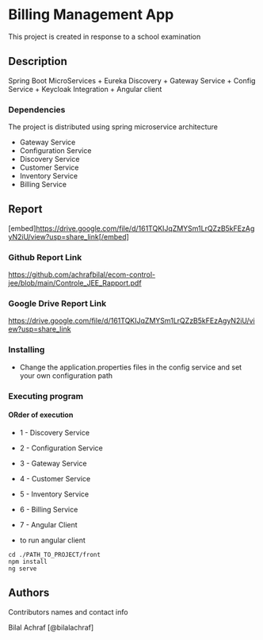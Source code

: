 # Billing Management App

This project is created in response to a school examination

## Description

Spring Boot MicroServices + Eureka Discovery + Gateway Service + Config Service + Keycloak Integration + Angular client


### Dependencies

The project is distributed using spring microservice architecture

- Gateway Service
- Configuration Service
- Discovery Service
- Customer Service
- Inventory Service
- Billing Service

## Report

[embed]https://drive.google.com/file/d/161TQKIJqZMYSm1LrQZzB5kFEzAgyN2iU/view?usp=share_link[/embed]

### Github Report Link

https://github.com/achrafbilal/ecom-control-jee/blob/main/Controle_JEE_Rapport.pdf

### Google Drive Report Link

https://drive.google.com/file/d/161TQKIJqZMYSm1LrQZzB5kFEzAgyN2iU/view?usp=share_link

### Installing

- Change the application.properties files in the config service and set your own configuration path

### Executing program

#### ORder of execution

- 1 - Discovery Service
- 2 - Configuration Service
- 3 - Gateway Service
- 4 - Customer Service
- 5 - Inventory Service
- 6 - Billing Service
- 7 - Angular Client

- to run angular client

```
cd ./PATH_TO_PROJECT/front
npm install
ng serve
```

## Authors

Contributors names and contact info

Bilal Achraf [@bilalachraf]
